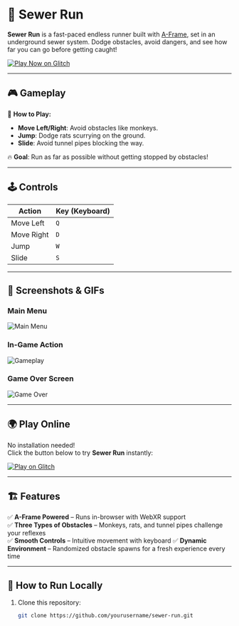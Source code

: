 # 🏃 Sewer Run

**Sewer Run** is a fast-paced endless runner built with [A-Frame](https://aframe.io/), set in an underground sewer system. Dodge obstacles, avoid dangers, and see how far you can go before getting caught!

[![Play Now on Glitch](https://sewer-run.glitch.me/)](#)  

---

## 🎮 Gameplay

🚀 **How to Play:**
- **Move Left/Right**: Avoid obstacles like monkeys.
- **Jump**: Dodge rats scurrying on the ground.
- **Slide**: Avoid tunnel pipes blocking the way.

🔥 **Goal**: Run as far as possible without getting stopped by obstacles!

---

## 🕹️ Controls

| Action    | Key (Keyboard) |
|-----------|--------------|
| Move Left  | `Q` |
| Move Right | `D` |
| Jump       | `W` |
| Slide      | `S` |

---

## 📸 Screenshots & GIFs

### **Main Menu**

![Main Menu](https://github.com/user-attachments/assets/5b8a659f-1be1-4629-a78d-1a309b73f748)

### **In-Game Action**
![Gameplay](https://github.com/user-attachments/assets/d2f9ebaf-ef4e-4ba6-9722-cb48f677ea29)

### **Game Over Screen**
![Game Over](https://github.com/user-attachments/assets/81f6bc46-d616-4ca7-8fd5-9875bdc96ff6)

---

## 🌍 Play Online

No installation needed!  
Click the button below to try **Sewer Run** instantly:

[![Play on Glitch](https://sewer-run.glitch.me/)](#)  

---

## 🏗️ Features

✅ **A-Frame Powered** – Runs in-browser with WebXR support  
✅ **Three Types of Obstacles** – Monkeys, rats, and tunnel pipes challenge your reflexes  
✅ **Smooth Controls** – Intuitive movement with keyboard
✅ **Dynamic Environment** – Randomized obstacle spawns for a fresh experience every time  

---

## 🚀 How to Run Locally

1. Clone this repository:
   ```bash
   git clone https://github.com/yourusername/sewer-run.git
    ```